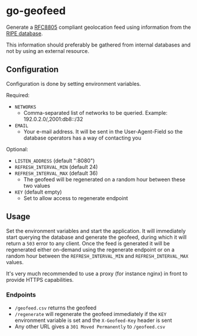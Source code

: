 
# go-geofeed
Generate a [RFC8805](https://datatracker.ietf.org/doc/html/rfc8805) compliant geolocation feed using information from the [RIPE database](https://www.ripe.net).

This information should preferably be gathered from internal databases and not by using an external resource.

## Configuration
Configuration is done by setting environment variables.

Required:
* `NETWORKS`
	* Comma-separated list of networks to be queried. Example: 192.0.2.0/,2001:db8::/32
* `EMAIL`
	* Your e-mail address. It will be sent in the User-Agent-Field so the database operators has a way of contacting you

Optional:
* `LISTEN_ADDRESS` (default ":8080")
* `REFRESH_INTERVAL_MIN` (default 24)
* `REFRESH_INTERVAL_MAX` (default 36)
	* The geofeed will be regenerated on a random hour between these two values
* `KEY` (default empty)
	* Set to allow access to regenerate endpoint

## Usage
Set the environment variables and start the application. It will immediately start querying the database and generate the geofeed, during which it will return a `503` error to any client.
Once the feed is generated it will be regenerated either on-demand using the regenerate endpoint or on a random hour between the `REFRESH_INTERVAL_MIN` and `REFRESH_INTERVAL_MAX` values.

It's very much recommended to use a proxy (for instance nginx) in front to provide HTTPS capabilities.

### Endpoints
* `/geofeed.csv` returns the geofeed
* `/regenerate` will regenerate the geofeed immediately if the `KEY` environment variable is set and the `X-Geofeed-Key` header is sent
* Any other URL gives a `301 Moved Permanently` to `/geofeed.csv`